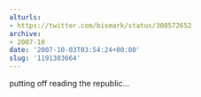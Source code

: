 ```yaml
---
alturls:
- https://twitter.com/bismark/status/308572652
archive:
- 2007-10
date: '2007-10-03T03:54:24+00:00'
slug: '1191383664'
---
```


putting off reading the republic...

